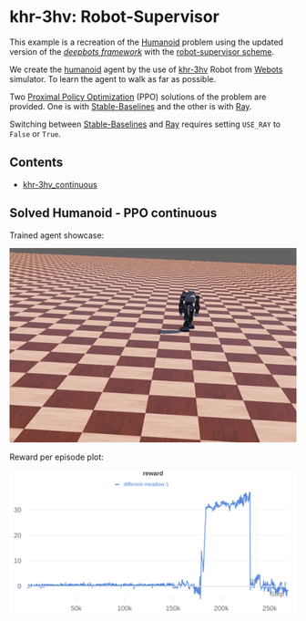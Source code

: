 # khr-3hv: Robot-Supervisor

This example is a recreation of the [Humanoid](https://www.gymlibrary.ml/environments/mujoco/humanoid/) problem using the updated version of the [*deepbots framework*](https://github.com/aidudezzz/deepbots) with the 
[robot-supervisor scheme](https://github.com/aidudezzz/deepbots#combined-robot-supervisor-scheme).

We create the [humanoid](https://www.gymlibrary.ml/environments/mujoco/humanoid/) agent by the use of [khr-3hv](https://www.cyberbotics.com/doc/guide/khr-3hv) Robot from [Webots](https://cyberbotics.com/) simulator. To learn the agent to walk as far as possible. 

Two [Proximal Policy Optimization](https://openai.com/blog/openai-baselines-ppo/) (PPO) solutions of the problem are provided. One is with [Stable-Baselines](https://stable-baselines3.readthedocs.io/en/master/modules/ppo.html)  and the other is with [Ray](https://docs.ray.io/en/master/rllib-algorithms.html#ppo).

Switching between [Stable-Baselines](https://stable-baselines3.readthedocs.io/en/master/modules/ppo.html) and [Ray](https://docs.ray.io/en/master/rllib-algorithms.html#ppo) requires setting  `USE_RAY` to `False` or `True`.

## Contents
* [khr-3hv_continuous](https://github.com/aidudezzz/deepworlds/tree/dev/examples/khr-3hv)

## Solved Humanoid - PPO continuous

Trained agent showcase:

![Solved khr-3hv demonstration](doc/gif/khr-3hv.gif)

Reward per episode plot:

![image](doc/img/khr3hv_reward.png)